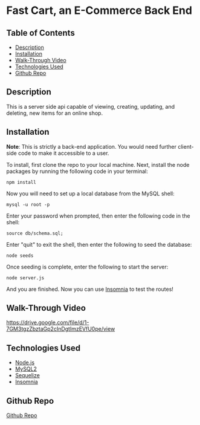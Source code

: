 # Fast Cart, an E-Commerce Back End

## Table of Contents 

  - [Description](#description)
  - [Installation](#installation)
  - [Walk-Through Video](#walk-through-video)
  - [Technologies Used](#technologies-used)
  - [Github Repo](#github-repo)

## Description

This is a server side api capable of viewing, creating, updating, and deleting, new items for an online shop.

## Installation

**Note**:  This is strictly a back-end application.  You would need further client-side code to make it accessible to a user.

To install, first clone the repo to your local machine.  Next, install the node packages by running the following code in your terminal:

    npm install

Now you will need to set up a local database from the MySQL shell:

    mysql -u root -p

Enter your password when prompted, then enter the following code in the shell:

    source db/schema.sql;

Enter "quit" to exit the shell, then enter the following to seed the database:

    node seeds

Once seeding is complete, enter the following to start the server:

    node server.js

And you are finished.  Now you can use [Insomnia](https://insomnia.rest/) to test the routes!

## Walk-Through Video

https://drive.google.com/file/d/1-7GM3tgzZbztaGp2cInDgtImzEVfU0pe/view

## Technologies Used

 - [Node.js](https://nodejs.org/en/)
 - [MySQL2](https://www.npmjs.com/package/mysql2)
 - [Sequelize](https://sequelize.org/)
 - [Insomnia](https://insomnia.rest/)

## Github Repo

[Github Repo](https://github.com/blchase215/fast-cart)

